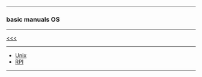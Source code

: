 
---

### basic manuals OS

---

[<<<](https://github.com/ttltrk/PRG/blob/master/MANUALS.MD)

---

* [Unix](https://github.com/ttltrk/ELSE/blob/master/SHELL/BUM/BUM.MD)
* [RPI](https://github.com/ttltrk/ELSE/blob/master/RPI/BMRPI/BMRPI.MD)

---

